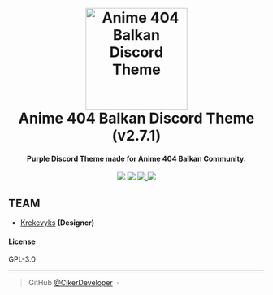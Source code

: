 
<h1 align="center">
  <br>
  <a href="https://origemwoot.github.io"><img src="https://i.imgur.com/ndq6SR6.gif" alt="Anime 404 Balkan Discord Theme" width="200"></a>
  <br>
  Anime 404 Balkan Discord Theme (v2.7.1)
  <br>
</h1>

<h4 align="center">Purple Discord Theme made for Anime 404 Balkan Community.</h4>
<p align="center">
    <a href="http://waffle.io/OrigemWoot/OrigemWoot"><img src="https://badge.waffle.io/OrigemWoot/OrigemWoot.svg?label=ready&title=Ready"></a>
  </a>
  <a href="#"><img src="https://badges.gitter.im/OrigemWootOW/Lobby.svg"></a>
  <a href="#">
      <img src="https://img.shields.io/badge/SayThanks.io-%E2%98%BC-1EAEDB.svg">
  </a>
  <a href="#">
    <img src="https://img.shields.io/badge/$-donate-ff69b4.svg?maxAge=2592000&amp;style=flat">
  </a>
</p>

## TEAM

- [Krekevyks](https://github.com/CikerDeveloper) __(Designer)__

#### License

GPL-3.0

---

> GitHub [@CikerDeveloper](https://github.com/CikerDeveloper) &nbsp;&middot;&nbsp;


